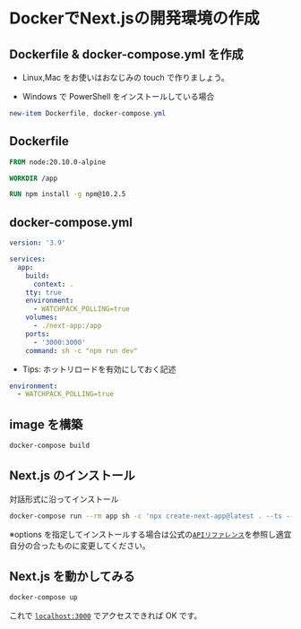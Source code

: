 # DockerでNext.jsの開発環境の作成


## Dockerfile & docker-compose.yml を作成

- Linux,Mac をお使いはおなじみの touch で作りましょう。

- Windows で PowerShell をインストールしている場合

```powershell
new-item Dockerfile, docker-compose.yml
```

## Dockerfile

```dockerfile
FROM node:20.10.0-alpine

WORKDIR /app

RUN npm install -g npm@10.2.5
```

## docker-compose.yml

```yml
version: '3.9'

services:
  app:
    build:
      context: .
    tty: true
    environment:
      - WATCHPACK_POLLING=true
    volumes:
      - ./next-app:/app
    ports:
      - '3000:3000'
    command: sh -c "npm run dev"
```

- Tips: ホットリロードを有効にしておく記述

```yml
environment:
  - WATCHPACK_POLLING=true
```

## image を構築

```bash
docker-compose build
```

## Next.js のインストール

対話形式に沿ってインストール

```bash
docker-compose run --rm app sh -c 'npx create-next-app@latest . --ts --tailwind --eslint --app --src-dir --use-npm'
```

※options を指定してインストールする場合は公式の[`APIリファレンス`](https://nextjs.org/docs/pages/api-reference/create-next-app)を参照し適宜自分の合ったものに変更してください。

## Next.js を動かしてみる

```bash
docker-compose up
```

これで [`localhost:3000`](http://localhost:3000) でアクセスできれば OK です。
